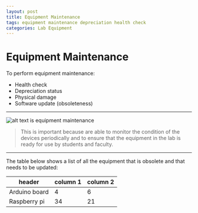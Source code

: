 ```yaml
---
layout: post
title: Equipment Maintenance
tags: equipment maintenance depreciation health check
categories: Lab Equipment
---
```


# Equipment Maintenance
To perform equipment maintenance:
- Health check
- Depreciation status
- Physical damage
- Software update (obsoleteness)

---------------------------------

![alt text is equipment maintenance](https://www.intelidev.ro/images/portfolio/maintenance/1.jpg)

> This is important because are able to monitor
> the condition of the devices periodically and to ensure
> that the equipment in the lab is ready for use by students
> and faculty. 
----------------------------------

The table below shows a list of all the equipment that is obsolete and that needs to be updated:

| header | column 1 | column 2 | 
| --- | --- | --- |
|Arduino board | 4 | 6 |
|Raspberry pi | 34 | 21 |


